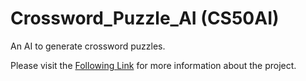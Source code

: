 # Crossword_Puzzle_AI (CS50AI)

An AI to generate crossword puzzles.

Please visit the [Following Link](https://cs50.harvard.edu/ai/2020/projects/3/crossword/) for more information about the project.
